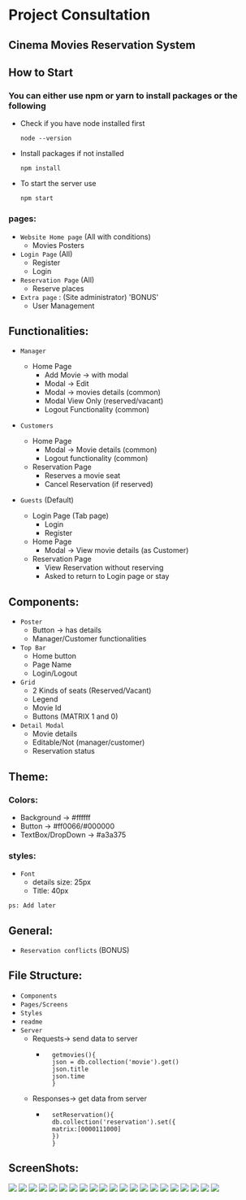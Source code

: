 # Project Consultation
## Cinema Movies Reservation System <br/>

## How to Start
### You can either use npm or yarn to install packages or the following
- Check if you have node installed first
    ```
    node --version
    ```
- Install packages if not installed
    ```
    npm install
    ```
- To start the server use
    ```
    npm start
    ```


### pages:
- `Website Home page` (All with conditions)
    - Movies Posters
- `Login Page` (All)
    - Register
    - Login
- `Reservation Page` (All)
    - Reserve places 
- `Extra page` : (Site administrator) 'BONUS'
    - User Management

## Functionalities:
- `Manager`
    - Home Page
        - Add Movie -> with modal
        - Modal -> Edit
        - Modal -> movies details (common)
        - Modal View Only (reserved/vacant)
        - Logout Functionality (common)
- `Customers`
    - Home Page
        - Modal -> Movie details (common)
        - Logout functionality (common)
    - Reservation Page
        - Reserves a movie seat
        - Cancel Reservation (if reserved)

- `Guests` (Default)
    - Login Page (Tab page)
        - Login
        - Register
    - Home Page
        - Modal -> View movie details (as Customer)
    - Reservation Page
        - View Reservation without reserving
        - Asked to return to Login page or stay

## Components:

- `Poster`
    - Button -> has details
    - Manager/Customer functionalities 
- `Top Bar`
    - Home button
    - Page Name
    - Login/Logout
- `Grid`
    - 2 Kinds of seats (Reserved/Vacant)
    - Legend
    - Movie Id
    - Buttons (MATRIX 1 and 0)
- `Detail Modal`
    - Movie details
    - Editable/Not (manager/customer)
    - Reservation status

## Theme:
### Colors:
- Background -> #ffffff
- Button -> #ff0066/#000000
- TextBox/DropDown -> #a3a375

### styles:
- `Font`
    - details size: 25px
    - Title: 40px
    
`ps: Add later`

## General:
- `Reservation conflicts` (BONUS)
## File Structure:
- `Components`
- `Pages/Screens`
- `Styles`
- `readme`
- `Server`
    - Requests-> send data to server
        -       getmovies(){
                json = db.collection('movie').get()
                json.title
                json.time
                }
    - Responses-> get data from server
        -       setReservation(){
                db.collection('reservation').set({
                matrix:[0000111000]
                })
                }
## ScreenShots:
![](./screenshots/1.png)
![](./screenshots/2.png)
![](./screenshots/3.png)
![](./screenshots/4.png)
![](./screenshots/5.png)
![](./screenshots/6.png)
![](./screenshots/7.png)
![](./screenshots/8.png)
![](./screenshots/9.png)
![](./screenshots/10.png)
![](./screenshots/11.png)
![](./screenshots/12.png)
![](./screenshots/13.png)
![](./screenshots/14.png)
![](./screenshots/15.png)
![](./screenshots/16.png)
![](./screenshots/17.png)
![](./screenshots/18.png)
![](./screenshots/19.png)
![](./screenshots/20.png)
![](./screenshots/21.png)
